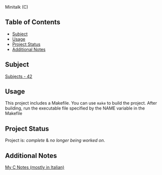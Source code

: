 Minitalk (C) 

## Table of Contents
* [Subject](#subject)
* [Usage](#usage)
* [Project Status](#project-status)
* [Additional Notes](#additional-notes)

## Subject

[Subjects - 42](https://ninads.notion.site/Subjects-42-39a82a431ded44db89fe1f75fbe5076a?pvs=4)

## Usage

This project includes a Makefile. You can use `make` to build the project. After building, run the executable file specified by the NAME variable in the Makefile

## Project Status

Project is: _complete_ & _no longer being worked on_.

## Additional Notes

[My C Notes (mostly in Italian)](https://ninads.notion.site/4c1609df09cf4414a360c3409e03a531?v=ae958463d1a846358119b10efd8afc7f&pvs=4)
